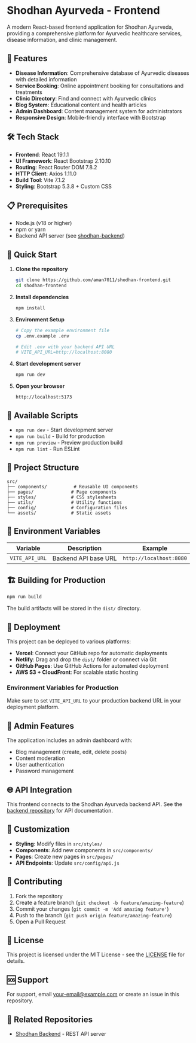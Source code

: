 # Shodhan Ayurveda - Frontend

A modern React-based frontend application for Shodhan Ayurveda, providing a comprehensive platform for Ayurvedic healthcare services, disease information, and clinic management.

## 🌟 Features

- **Disease Information**: Comprehensive database of Ayurvedic diseases with detailed information
- **Service Booking**: Online appointment booking for consultations and treatments
- **Clinic Directory**: Find and connect with Ayurvedic clinics
- **Blog System**: Educational content and health articles
- **Admin Dashboard**: Content management system for administrators
- **Responsive Design**: Mobile-friendly interface with Bootstrap

## 🛠️ Tech Stack

- **Frontend**: React 19.1.1
- **UI Framework**: React Bootstrap 2.10.10
- **Routing**: React Router DOM 7.8.2
- **HTTP Client**: Axios 1.11.0
- **Build Tool**: Vite 7.1.2
- **Styling**: Bootstrap 5.3.8 + Custom CSS

## 📋 Prerequisites

- Node.js (v18 or higher)
- npm or yarn
- Backend API server (see [shodhan-backend](https://github.com/aman7011/shodhan-backend))

## 🚀 Quick Start

1. **Clone the repository**
   ```bash
   git clone https://github.com/aman7011/shodhan-frontend.git
   cd shodhan-frontend
   ```

2. **Install dependencies**
   ```bash
   npm install
   ```

3. **Environment Setup**
   ```bash
   # Copy the example environment file
   cp .env.example .env
   
   # Edit .env with your backend API URL
   # VITE_API_URL=http://localhost:8080
   ```

4. **Start development server**
   ```bash
   npm run dev
   ```

5. **Open your browser**
   ```
   http://localhost:5173
   ```

## 🔧 Available Scripts

- `npm run dev` - Start development server
- `npm run build` - Build for production
- `npm run preview` - Preview production build
- `npm run lint` - Run ESLint

## 📁 Project Structure

```
src/
├── components/          # Reusable UI components
├── pages/              # Page components
├── styles/             # CSS stylesheets
├── utils/              # Utility functions
├── config/             # Configuration files
└── assets/             # Static assets
```

## 🔑 Environment Variables

| Variable | Description | Example |
|----------|-------------|---------|
| `VITE_API_URL` | Backend API base URL | `http://localhost:8080` |

## 🏗️ Building for Production

```bash
npm run build
```

The build artifacts will be stored in the `dist/` directory.

## 🚀 Deployment

This project can be deployed to various platforms:

- **Vercel**: Connect your GitHub repo for automatic deployments
- **Netlify**: Drag and drop the `dist/` folder or connect via Git
- **GitHub Pages**: Use GitHub Actions for automated deployment
- **AWS S3 + CloudFront**: For scalable static hosting

### Environment Variables for Production

Make sure to set `VITE_API_URL` to your production backend URL in your deployment platform.

## 🔐 Admin Features

The application includes an admin dashboard with:
- Blog management (create, edit, delete posts)
- Content moderation
- User authentication
- Password management

## 🌐 API Integration

This frontend connects to the Shodhan Ayurveda backend API. See the [backend repository](https://github.com/aman7011/shodhan-backend) for API documentation.

## 🎨 Customization

- **Styling**: Modify files in `src/styles/`
- **Components**: Add new components in `src/components/`
- **Pages**: Create new pages in `src/pages/`
- **API Endpoints**: Update `src/config/api.js`

## 🤝 Contributing

1. Fork the repository
2. Create a feature branch (`git checkout -b feature/amazing-feature`)
3. Commit your changes (`git commit -m 'Add amazing feature'`)
4. Push to the branch (`git push origin feature/amazing-feature`)
5. Open a Pull Request

## 📄 License

This project is licensed under the MIT License - see the [LICENSE](LICENSE) file for details.

## 🆘 Support

For support, email your-email@example.com or create an issue in this repository.

## 🔗 Related Repositories

- [Shodhan Backend](https://github.com/aman7011/shodhan-backend) - REST API server
